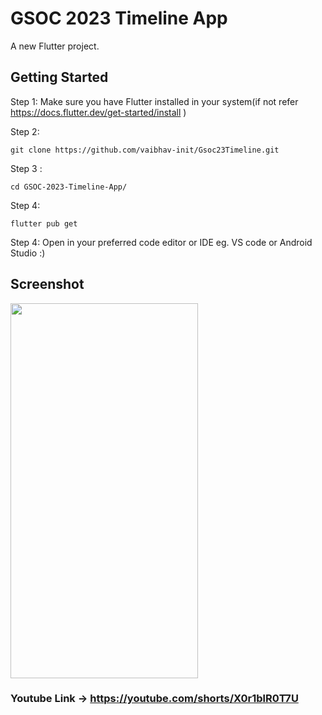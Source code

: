 # GSOC 2023 Timeline App

A new Flutter project.

## Getting Started

Step 1: Make sure you have Flutter installed in your system(if not refer https://docs.flutter.dev/get-started/install )

Step 2: 
```
git clone https://github.com/vaibhav-init/Gsoc23Timeline.git
```
Step 3 : 

```
cd GSOC-2023-Timeline-App/
```
Step 4: 
```
flutter pub get
```

Step 4: Open in your preferred code editor or IDE eg. VS code or Android Studio :)

## Screenshot
<img src="https://i.ibb.co/j56C6mw/ss1.jpg" width="300" height="600">


### Youtube Link -> https://youtube.com/shorts/X0r1blR0T7U


